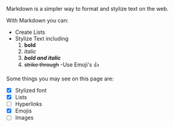 Markdown is a simpler way to format and stylize text on the web. 

With Markdown you can:
- Create Lists
- Stylize Text including
  1. **bold**
  1. *italic*
  1. ***bold and italic***
  1. ~~strike through~~
-Use Emoji's :+1:

Some things you may see on this page are:
- [x] Stylized font
- [x] Lists
- [ ] Hyperlinks
- [x] Emojis
- [ ] Images
